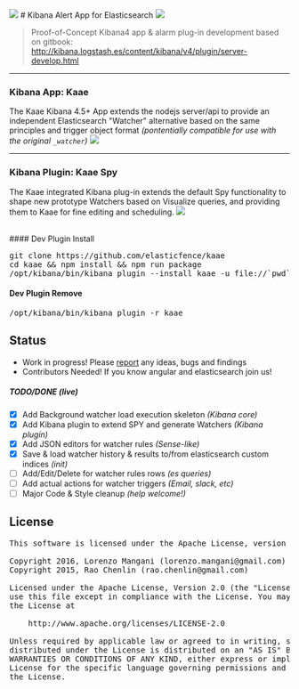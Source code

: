<img src="http://i.imgur.com/aDHvUxf.png" />
# Kibana Alert App for Elasticsearch <img src="https://camo.githubusercontent.com/15f26c4f603cac9bf415c841a8a60077f6db5102/687474703a2f2f696d6775722e636f6d2f654c446f4f4b592e706e67">

> Proof-of-Concept Kibana4 app & alarm plug-in development based on gitbook:  <http://kibana.logstash.es/content/kibana/v4/plugin/server-develop.html>

---



### Kibana App: Kaae
The Kaae Kibana 4.5+ App extends the nodejs server/api to provide an independent Elasticsearch "Watcher" alternative based on the same principles and trigger object format _(pontentially compatible for use with the original ```_watcher```)_
<img src="http://i.imgur.com/jNYX1mv.gif" />

---

### Kibana Plugin: Kaae Spy
The Kaae integrated Kibana plug-in extends the default Spy functionality to shape new prototype Watchers based on Visualize queries, and providing them to Kaae for fine editing and scheduling.
<img src="http://i.imgur.com/4lDTOVR.png" />


<br>
#### Dev Plugin Install
<pre>
git clone https://github.com/elasticfence/kaae
cd kaae && npm install && npm run package
/opt/kibana/bin/kibana plugin --install kaae -u file://`pwd`/kaae-latest.tar.gz
</pre>

#### Dev Plugin Remove
<pre>
/opt/kibana/bin/kibana plugin -r kaae
</pre>


## Status 

* Work in progress! Please [report](https://github.com/elasticfence/kaae/issues) any ideas, bugs and findings
* Contributors Needed! If you know angular and elasticsearch join us!
 

##### TODO/DONE (live)

- [x] Add Background watcher load execution skeleton  _(Kibana core)_
- [x] Add Kibana plugin to extend SPY and generate Watchers  _(Kibana plugin)_
- [x] Add JSON editors for watcher rules _(Sense-like)_
- [X] Save & load watcher history & results to/from elasticsearch custom indices _(init)_
- [ ] Add/Edit/Delete for watcher rules rows _(es queries)_
- [ ] Add actual actions for watcher triggers _(Email, slack, etc)_
- [ ] Major Code & Style cleanup _(help welcome!)_

## License
<pre>
This software is licensed under the Apache License, version 2 ("ALv2"), quoted below.

Copyright 2016, Lorenzo Mangani (lorenzo.mangani@gmail.com)
Copyright 2015, Rao Chenlin (rao.chenlin@gmail.com)

Licensed under the Apache License, Version 2.0 (the "License"); you may not
use this file except in compliance with the License. You may obtain a copy of
the License at

    http://www.apache.org/licenses/LICENSE-2.0

Unless required by applicable law or agreed to in writing, software
distributed under the License is distributed on an "AS IS" BASIS, WITHOUT
WARRANTIES OR CONDITIONS OF ANY KIND, either express or implied. See the
License for the specific language governing permissions and limitations under
the License.
</pre>
